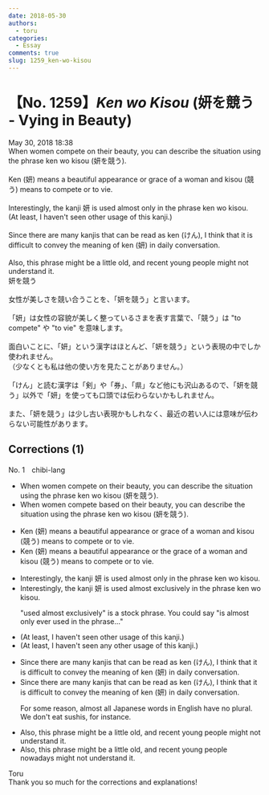```yaml
---
date: 2018-05-30
authors:
  - toru
categories:
  - Essay
comments: true
slug: 1259_ken-wo-kisou
---
```


# 【No. 1259】<strong><em>Ken wo Kisou</strong></em> (妍を競う - Vying in Beauty)
<div class="date">May 30, 2018 18:38</div>
<div id="post"><div id="body_show_ori">
When women compete on their beauty, you can describe the situation using the phrase ken wo kisou (妍を競う).<br/><br/>Ken (妍) means a beautiful appearance or grace of a woman and kisou (競う) means to compete or to vie.<br/><br/>Interestingly, the kanji 妍 is used almost only in the phrase ken wo kisou.<br/>(At least, I haven't seen other usage of this kanji.)<br/><br/>Since there are many kanjis that can be read as ken (けん), I think that it is difficult to convey the meaning of ken (妍) in daily conversation.<br/><br/>Also, this phrase might be a little old, and recent young people might not understand it.
</div></div>

<!-- more -->

<div id="post_ja"><div id="body_show_mo">
妍を競う<br/><br/>女性が美しさを競い合うことを、「妍を競う」と言います。<br/><br/>「妍」は女性の容貌が美しく整っているさまを表す言葉で、「競う」は "to compete" や "to vie" を意味します。<br/><br/>面白いことに、「妍」という漢字はほとんど、「妍を競う」という表現の中でしか使われません。<br/>（少なくとも私は他の使い方を見たことがありません。）<br/><br/>「けん」と読む漢字は「剣」や「券」、「県」など他にも沢山あるので、「妍を競う」以外で「妍」を使っても口頭では伝わらないかもしれません。<br/><br/>また、「妍を競う」は少し古い表現かもしれなく、最近の若い人には意味が伝わらない可能性があります。
</div></div>

## Corrections (1)
<div id="block"><div class="first_name"> No. 1　<span class="just_name">chibi-lang</span></div><div id="block2">
<ul class="correction_field">
<li class="incorrect">When women compete on their beauty, you can describe the situation using the phrase ken wo kisou (妍を競う).</li>
<li class="corrected correct">
When women compete <span class="f_red">based</span> on their beauty, you can describe the situation using the phrase ken wo kisou (妍を競う).
</li>
</ul>
<ul class="correction_field">
<li class="incorrect">Ken (妍) means a beautiful appearance or grace of a woman and kisou (競う) means to compete or to vie.</li>
<li class="corrected correct">
Ken (妍) means a beautiful appearance or <span class="f_red">the</span> grace of a woman and kisou (競う) means to compete or to vie.
</li>
</ul>
<ul class="correction_field">
<li class="incorrect">Interestingly, the kanji 妍 is used almost only in the phrase ken wo kisou.</li>
<li class="corrected correct">
Interestingly, the kanji 妍 is used almost <span class="f_blue">exclusively</span> in the phrase ken wo kisou.
<p class="correction_comment">"used almost exclusively" is a stock phrase.  You could say "is almost only ever used in the phrase..."</p>
</li>
</ul>
<ul class="correction_field">
<li class="incorrect">(At least, I haven't seen other usage of this kanji.)</li>
<li class="corrected correct">
(At least, I haven't seen <span class="f_blue">any</span> other usage of this kanji.)
</li>
</ul>
<ul class="correction_field">
<li class="incorrect">Since there are many kanjis that can be read as ken (けん), I think that it is difficult to convey the meaning of ken (妍) in daily conversation.</li>
<li class="corrected correct">
Since there are many kanji<span class="sline">s</span> that can be read as ken (けん), I think that it is difficult to convey the meaning of ken (妍) in daily conversation.
<p class="correction_comment">For some reason, almost all Japanese words in English have no plural. We don't eat sushis, for instance.</p>
</li>
</ul>
<ul class="correction_field">
<li class="incorrect">Also, this phrase might be a little old, and recent young people might not understand it.</li>
<li class="corrected correct">
Also, this phrase might be a little old, and <span class="sline">recent</span> young people nowadays might not understand it.
</li>
</ul>
</div><div class="name"><span class="just_name">Toru</span><br>
Thank you so much for the corrections and explanations!
</div>
</div>
